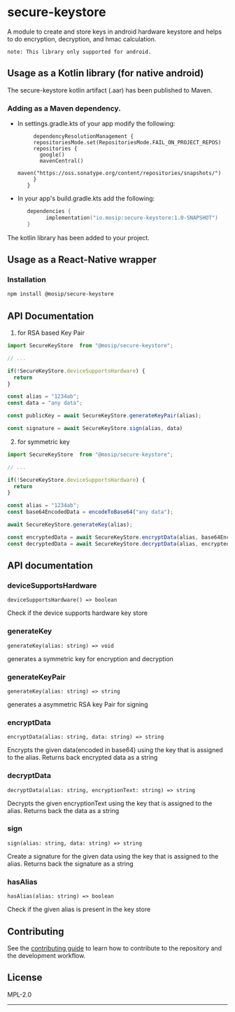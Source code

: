 # secure-keystore
A module to create and store keys in android hardware keystore and helps to do encryption, decryption, and hmac calculation.

`note: This library only supported for android.`

## Usage as a Kotlin library (for native android)
The secure-keystore kotlin artifact (.aar) has been published to Maven.
### Adding as a Maven dependency.
- In settings.gradle.kts of your app modify the following:
  ```
       dependencyResolutionManagement {
       repositoriesMode.set(RepositoriesMode.FAIL_ON_PROJECT_REPOS)
       repositories {
         google()
         mavenCentral()
         maven("https://oss.sonatype.org/content/repositories/snapshots/")
       }
     }
  ```
- In your app's build.gradle.kts add the following:
  ```kotlin
     dependencies {
           implementation("io.mosip:secure-keystore:1.0-SNAPSHOT")
     }
  ```
 The kotlin library has been added to your project.

## Usage as a React-Native wrapper

### Installation

```sh
npm install @mosip/secure-keystore
```

## API Documentation

1. for RSA based Key Pair

```js
import SecureKeyStore  from "@mosip/secure-keystore";

// ...

if(!SecureKeyStore.deviceSupportsHardware) {
  return
}

const alias = "1234ab";
const data = "any data";

const publicKey = await SecureKeyStore.generateKeyPair(alias);

const signature = await SecureKeyStore.sign(alias, data)

```


2. for symmetric key

```js
import SecureKeyStore  from "@mosip/secure-keystore";

// ...

if(!SecureKeyStore.deviceSupportsHardware) {
  return
}

const alias = "1234ab";
const base64EncodedData = encodeToBase64("any data");

await SecureKeyStore.generateKey(alias);

const encryptedData = await SecureKeyStore.encryptData(alias, base64EncodedData)
const decryptedData = await SecureKeyStore.decryptData(alias, encryptedData)

```


## API documentation

### deviceSupportsHardware

`deviceSupportsHardware() => boolean`

Check if the device supports hardware key store


### generateKey

`generateKey(alias: string) => void`

generates a symmetric key for encryption and decryption

### generateKeyPair

`generateKey(alias: string) => string`

generates a asymmetric RSA key Pair for signing

### encryptData

`encryptData(alias: string, data: string) => string`

Encrypts the given data(encoded in base64) using the key that is assigned to the alias. Returns back encrypted data as a string

### decryptData

`decryptData(alias: string, encryptionText: string) => string`

Decrypts the given encryptionText using the key that is assigned to the alias. Returns back the data as a string

### sign

`sign(alias: string, data: string) => string`

Create a signature for the given data using the key that is assigned to the alias. Returns back the signature as a string

### hasAlias

`hasAlias(alias: string) => boolean`

Check if the given alias is present in the key store


## Contributing

See the [contributing guide](CONTRIBUTING.md) to learn how to contribute to the repository and the development workflow.

## License

MPL-2.0

---
